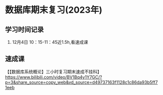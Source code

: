 # 数据库期末复习(2023年)

## 学习时间记录

1. 12月4日 10：15-11：45近1.5h,看速成课

## 速成课

【【数据库系统概论】三小时复习期末速成不挂科】 https://www.bilibili.com/video/BV1Bq4y1Y7GC/?p=3&share_source=copy_web&vd_source=d49737163f1128c1c86da93b5ff71eeb